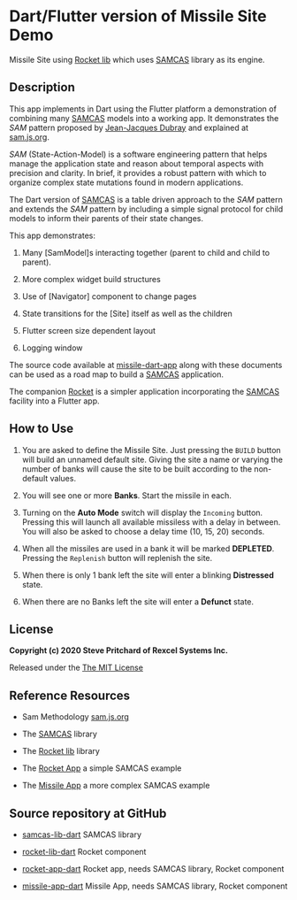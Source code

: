 # Dart/Flutter version of Missile Site Demo

Missile Site using [Rocket lib](/docs/rocket-lib/api/index.html) which uses [SAMCAS](/docs/samcas/api/index.html) library as its engine.

## Description

This app implements in Dart using the Flutter platform a demonstration of combining many [SAMCAS](/docs/samcas/api/index.html) models
into a working app. It demonstrates the *SAM* pattern proposed by
[Jean-Jacques Dubray](https://www.infoq.com/profile/Jean~Jacques-Dubray) and explained at
[sam.js.org](https://sam.js.org/).

*SAM* (State-Action-Model) is a software engineering pattern that helps manage the application state and reason about temporal aspects with precision and clarity.
In brief, it provides a robust pattern with which to organize complex state mutations found in modern applications.

The Dart version of [SAMCAS](/docs/samcas/api/index.html) is a table driven approach to the *SAM* pattern and extends the *SAM* pattern
by including a simple signal protocol for child models to inform their parents of their state changes.

This app demonstrates:

1. Many [SamModel]s interacting together (parent to child and child to parent).

2. More complex widget build structures

3. Use of [Navigator] component to change pages

3. State transitions for the [Site] itself as well as the children

4. Flutter screen size dependent layout

5. Logging window


The source code available at [missile-dart-app](https://github/srp7474/missile-dart-app) along with these documents
can be used as a road map to build a [SAMCAS](/docs/samcas/api/index.html) application.

The companion [Rocket](../../rocket/api/index.html) is a simpler application incorporating
the [SAMCAS](/docs/samcas/api/index.html) facility into a Flutter app.


## How to Use

1. You are asked to define the Missile Site. Just pressing  the `BUILD` button will build an unnamed default site.
Giving the site a name or varying the number of banks will cause the site to be built according to the non-default
values.

2. You will see one or more **Banks**. Start the missile in each.

3. Turning on the **Auto Mode** switch will display the `Incoming` button. Pressing this will launch all available missiless with a delay in between.
You will also be asked to choose a delay time (10, 15, 20) seconds.

4. When all the missiles are used in a bank it will be marked **DEPLETED**. Pressing the `Replenish` button will replenish the site.

5. When there is only 1 bank left the site will enter a blinking **Distressed** state.

6. When there are no Banks left the site will enter a **Defunct** state.

## License

**Copyright (c) 2020 Steve Pritchard of Rexcel Systems Inc.**

Released under the [The MIT License](https://opensource.org/licenses/MIT)

## Reference Resources ##

* Sam Methodology [sam.js.org](https://sam.js.org/)

* The [SAMCAS](/docs/samcas/api/index.html) library

* The [Rocket lib](/docs/rocket-lib/api/index.html) library

* The [Rocket App](/docs/rocket/api/index.html) a simple SAMCAS example

* The [Missile App](/docs/missile/api/index.html) a more complex SAMCAS example

## Source repository at GitHub ##

* [samcas-lib-dart](https://github.com/srp7474/samcas-lib-dart) SAMCAS library

* [rocket-lib-dart](https://github.com/srp7474/rocket-lib-dart) Rocket component

* [rocket-app-dart](https://github.com/srp7474/rocket-app-dart) Rocket app, needs SAMCAS library, Rocket component

* [missile-app-dart](https://github.com/srp7474/missile-app-dart) Missile App, needs SAMCAS library, Rocket component
